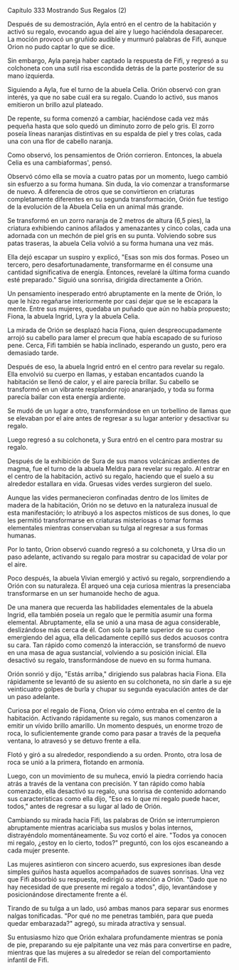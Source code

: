
Capítulo 333 Mostrando Sus Regalos (2)

Después de su demostración, Ayla entró en el centro de la habitación y activó su regalo, evocando agua del aire y luego haciéndola desaparecer. La moción provocó un gruñido audible y murmuró palabras de Fifi, aunque Orion no pudo captar lo que se dice.

Sin embargo, Ayla pareja haber captado la respuesta de Fifi, y regresó a su colchoneta con una sutil risa escondida detrás de la parte posterior de su mano izquierda.

Siguiendo a Ayla, fue el turno de la abuela Celia. Orión observó con gran interés, ya que no sabe cuál era su regalo. Cuando lo activó, sus manos emitieron un brillo azul plateado.

De repente, su forma comenzó a cambiar, haciéndose cada vez más pequeña hasta que solo quedó un diminuto zorro de pelo gris. El zorro poseía líneas naranjas distintivas en su espalda de piel y tres colas, cada una con una flor de cabello naranja.

Como observó, los pensamientos de Orión corrieron. Entonces, la abuela Celia es una cambiaformas', pensó.

Observó cómo ella se movía a cuatro patas por un momento, luego cambió sin esfuerzo a su forma humana. Sin duda, la vio comenzar a transformarse de nuevo. A diferencia de otros que se convirtieron en criaturas completamente diferentes en su segunda transformación, Orión fue testigo de la evolución de la Abuela Celia en un animal más grande.

Se transformó en un zorro naranja de 2 metros de altura (6,5 pies), la criatura exhibiendo caninos afilados y amenazantes y cinco colas, cada una adornada con un mechón de piel gris en su punta. Volviendo sobre sus patas traseras, la abuela Celia volvió a su forma humana una vez más.

Ella dejó escapar un suspiro y explicó, "Esas son mis dos formas. Poseo un tercero, pero desafortunadamente, transformarme en él consume una cantidad significativa de energía. Entonces, revelaré la última forma cuando esté preparado." Siguió una sonrisa, dirigida directamente a Orión.

Un pensamiento inesperado entró abruptamente en la mente de Orión, lo que le hizo regañarse interiormente por casi dejar que se le escapara la mente. Entre sus mujeres, quedaba un puñado que aún no había propuesto; Fiona, la abuela Ingrid, Lyra y la abuela Celia.

La mirada de Orión se desplazó hacia Fiona, quien despreocupadamente arrojó su cabello para lamer el precum que había escapado de su furioso pene. Cerca, Fifi también se había inclinado, esperando un gusto, pero era demasiado tarde.

Después de eso, la abuela Ingrid entró en el centro para revelar su regalo. Ella envolvió su cuerpo en llamas, y estaban encantados cuando la habitación se llenó de calor, y el aire parecía brillar. Su cabello se transformó en un vibrante resplandor rojo anaranjado, y toda su forma parecía bailar con esta energía ardiente.

Se mudó de un lugar a otro, transformándose en un torbellino de llamas que se elevaban por el aire antes de regresar a su lugar anterior y desactivar su regalo.

Luego regresó a su colchoneta, y Sura entró en el centro para mostrar su regalo.

Después de la exhibición de Sura de sus manos volcánicas ardientes de magma, fue el turno de la abuela Meldra para revelar su regalo. Al entrar en el centro de la habitación, activó su regalo, haciendo que el suelo a su alrededor estallara en vida. Gruesas vides verdes surgieron del suelo.

Aunque las vides permanecieron confinadas dentro de los límites de madera de la habitación, Orión no se detuvo en la naturaleza inusual de esta manifestación; lo atribuyó a los aspectos místicos de sus dones, lo que les permitió transformarse en criaturas misteriosas o tomar formas elementales mientras conservaban su tulga al regresar a sus formas humanas.

Por lo tanto, Orion observó cuando regresó a su colchoneta, y Ursa dio un paso adelante, activando su regalo para mostrar su capacidad de volar por el aire.

Poco después, la abuela Vivian emergió y activó su regalo, sorprendiendo a Orión con su naturaleza. Él arqueó una ceja curiosa mientras la presenciaba transformarse en un ser humanoide hecho de agua.

De una manera que recuerda las habilidades elementales de la abuela Ingrid, ella también poseía un regalo que le permitía asumir una forma elemental. Abruptamente, ella se unió a una masa de agua considerable, deslizándose más cerca de él. Con solo la parte superior de su cuerpo emergiendo del agua, ella delicadamente cepilló sus dedos acuosos contra su cara. Tan rápido como comenzó la interacción, se transformó de nuevo en una masa de agua sustancial, volviendo a su posición inicial. Ella desactivó su regalo, transformándose de nuevo en su forma humana.

Orión sonrió y dijo, "Estás arriba," dirigiendo sus palabras hacia Fiona. Ella rápidamente se levantó de su asiento en su colchoneta, no sin darle a su eje veinticuatro golpes de burla y chupar su segunda eyaculación antes de dar un paso adelante.

Curiosa por el regalo de Fiona, Orion vio cómo entraba en el centro de la habitación. Activando rápidamente su regalo, sus manos comenzaron a emitir un vívido brillo amarillo. Un momento después, un enorme trozo de roca, lo suficientemente grande como para pasar a través de la pequeña ventana, lo atravesó y se detuvo frente a ella.

Flotó y giró a su alrededor, respondiendo a su orden. Pronto, otra losa de roca se unió a la primera, flotando en armonía.

Luego, con un movimiento de su muñeca, envió la piedra corriendo hacia atrás a través de la ventana con precisión. Y tan rápido como había comenzado, ella desactivó su regalo, una sonrisa de contenido adornando sus características como ella dijo, "Eso es lo que mi regalo puede hacer, todos," antes de regresar a su lugar al lado de Orión.

Cambiando su mirada hacia Fifi, las palabras de Orión se interrumpieron abruptamente mientras acariciaba sus muslos y bolas internos, distrayéndolo momentáneamente. Su voz cortó el aire. "Todos ya conocen mi regalo, ¿estoy en lo cierto, todos?" preguntó, con los ojos escaneando a cada mujer presente.

Las mujeres asintieron con sincero acuerdo, sus expresiones iban desde simples guiños hasta aquellos acompañados de suaves sonrisas. Una vez que Fifi absorbió su respuesta, redirigió su atención a Orión. "Dado que no hay necesidad de que presente mi regalo a todos", dijo, levantándose y posicionándose directamente frente a él.

Tirando de su tulga a un lado, usó ambas manos para separar sus enormes nalgas tonificadas. "Por qué no me penetras también, para que pueda quedar embarazada?" agregó, su mirada atractiva y sensual.

Su entusiasmo hizo que Orión exhalara profundamente mientras se ponía de pie, preparando su eje palpitante una vez más para convertirse en padre, mientras que las mujeres a su alrededor se reían del comportamiento infantil de Fifi.
